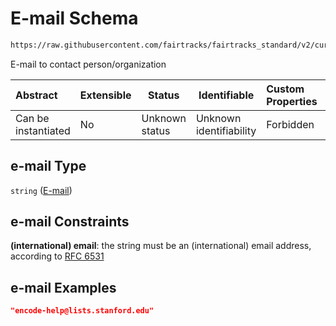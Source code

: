# E-mail Schema

```txt
https://raw.githubusercontent.com/fairtracks/fairtracks_standard/v2/current/json/schema/fairtracks_contact.schema.json#/properties/e-mail
```

E-mail to contact person/organization


| Abstract            | Extensible | Status         | Identifiable            | Custom Properties | Additional Properties | Access Restrictions | Defined In                                                                                               |
| :------------------ | ---------- | -------------- | ----------------------- | :---------------- | --------------------- | ------------------- | -------------------------------------------------------------------------------------------------------- |
| Can be instantiated | No         | Unknown status | Unknown identifiability | Forbidden         | Allowed               | none                | [fairtracks_contact.schema.json\*](../json/schema/fairtracks_contact.schema.json "open original schema") |

## e-mail Type

`string` ([E-mail](fairtracks_contact-properties-e-mail.md))

## e-mail Constraints

**(international) email**: the string must be an (international) email address, according to [RFC 6531](https://tools.ietf.org/html/rfc6531 "check the specification")

## e-mail Examples

```json
"encode-help@lists.stanford.edu"
```
